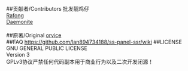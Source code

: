 
##贡献者/Contributors
批发靓鸡仔<br/>
<a href="https://github.com/Rafong973">Rafong</a><br/>
<a href="https://github.com/Daemonite/material">Daemonite</a>
<br/>
<br/>
##原著/Original
<a href="https://github.com/orvice">orvice</a>
<br/>
##FAQ
https://github.com/lan894734188/ss-panel-ssr/wiki
##LICENSE
GNU GENERAL PUBLIC LICENSE<br/>
Version 3<br/>
GPLv3协议严禁任何代码副本用于商业行为以及二次开发闭源！

